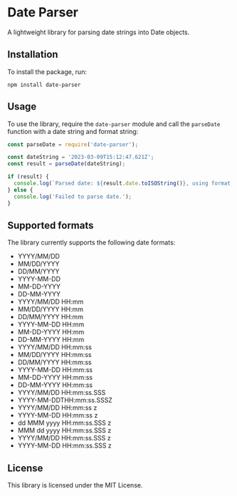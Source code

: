 # Date Parser

A lightweight library for parsing date strings into Date objects.

## Installation

To install the package, run:

`npm install date-parser`


## Usage

To use the library, require the `date-parser` module and call the `parseDate` function with a date string and format string:

```javascript
const parseDate = require('date-parser');

const dateString = '2023-03-09T15:12:47.621Z';
const result = parseDate(dateString);

if (result) {
  console.log(`Parsed date: ${result.date.toISOString()}, using format: ${result.format}`);
} else {
  console.log('Failed to parse date.');
}

```

## Supported formats

The library currently supports the following date formats:

- YYYY/MM/DD
- MM/DD/YYYY
- DD/MM/YYYY
- YYYY-MM-DD
- MM-DD-YYYY
- DD-MM-YYYY
- YYYY/MM/DD HH:mm
- MM/DD/YYYY HH:mm
- DD/MM/YYYY HH:mm
- YYYY-MM-DD HH:mm
- MM-DD-YYYY HH:mm
- DD-MM-YYYY HH:mm
- YYYY/MM/DD HH:mm:ss
- MM/DD/YYYY HH:mm:ss
- DD/MM/YYYY HH:mm:ss
- YYYY-MM-DD HH:mm:ss
- MM-DD-YYYY HH:mm:ss
- DD-MM-YYYY HH:mm:ss
- YYYY/MM/DD HH:mm:ss.SSS
- YYYY-MM-DDTHH:mm:ss.SSSZ
- YYYY/MM/DD HH:mm:ss z
- YYYY-MM-DD HH:mm:ss z
- dd MMM yyyy HH:mm:ss.SSS z
- MMM dd yyyy HH:mm:ss.SSS z
- YYYY/MM/DD HH:mm:ss.SSS z
- YYYY-MM-DD HH:mm:ss.SSS z

## License

This library is licensed under the MIT License.
